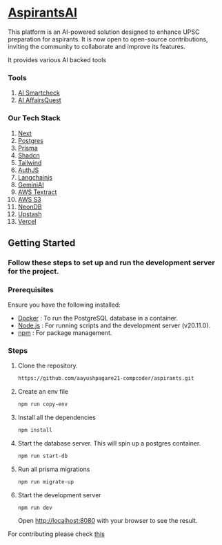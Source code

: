 # [AspirantsAI](https:www.//aspirantsai.com)

This platform is an AI-powered solution designed to enhance UPSC preparation for aspirants. It is now open to open-source contributions, inviting the community to collaborate and improve its features.

It provides various AI backed tools

### Tools

1. [AI Smartcheck](https://www.aspirantsai.com/ai/smartcheck)
2. [AI AffairsQuest](https://www.aspirantsai.com/ai/affairs-quest)

### Our Tech Stack

1. [Next](https://nextjs.org/)
2. [Postgres](https://www.postgresql.org/)
3. [Prisma](https://www.prisma.io/)
4. [Shadcn](https://ui.shadcn.com/)
5. [Tailwind](https://tailwindcss.com/)
6. [AuthJS](https://authjs.dev/)
7. [Langchainjs](https://js.langchain.com/)
8. [GeminiAI](https://gemini.google.com/)
9. [AWS Textract](https://aws.amazon.com/textract/)
10. [AWS S3](https://aws.amazon.com/s3/)
11. [NeonDB](https://neon.tech)
12. [Upstash](https://upstash.com)
13. [Vercel](https://vercel.com)

## Getting Started

### Follow these steps to set up and run the development server for the project.

### Prerequisites

Ensure you have the following installed:

- [Docker](https://www.docker.com) : To run the PostgreSQL database in a container.
- [Node.js](https://nodejs.org/en) : For running scripts and the development server (v20.11.0).
- [npm](https://www.npmjs.com/) : For package management.

### Steps

1. Clone the repository.
   ```bash
   https://github.com/aayushpagare21-compcoder/aspirants.git
   ```
2. Create an env file
   ```bash
   npm run copy-env
   ```
3. Install all the dependencies
   ```bash
   npm install
   ```
4. Start the database server. This will spin up a postgres container.
   ```bash
   npm run start-db
   ```
5. Run all prisma migrations
   ```bash
   npm run migrate-up
   ```
6. Start the development server
   ```
   npm run dev
   ```
   Open [http://localhost:8080](http://localhost:8080) with your browser to see the result.

For contributing please check [this](https://github.com/aayushpagare21-compcoder/aspirants/blob/main/CONTRIBUTING.md)
